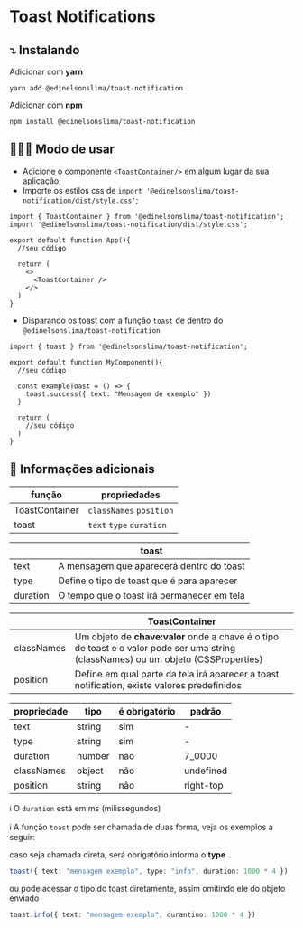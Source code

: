 # Toast Notifications

## ⤵️ Instalando

Adicionar com **yarn**
```
yarn add @edinelsonslima/toast-notification
```
Adicionar com **npm**
```
npm install @edinelsonslima/toast-notification
```

## 👨🏻‍💻 Modo de usar
- Adicione o componente `<ToastContainer/>` em algum lugar da sua aplicação;
- Importe os estilos css de `import '@edinelsonslima/toast-notification/dist/style.css'`;

```tsx
import { ToastContainer } from '@edinelsonslima/toast-notification';
import '@edinelsonslima/toast-notification/dist/style.css';

export default function App(){
  //seu código

  return (
    <>
      <ToastContainer />
    </>
  )
}
```

- Disparando os toast com a função `toast` de dentro do `@edinelsonslima/toast-notification`

```tsx
import { toast } from '@edinelsonslima/toast-notification';

export default function MyComponent(){
  //seu código

  const exampleToast = () => {
    toast.success({ text: "Mensagem de exemplo" })
  }

  return (
    //seu código
  )
}
```

## 🧐 Informações adicionais

| função             | propriedades                                               |
|--------------------|------------------------------------------------------------|
| ToastContainer     | `classNames` `position`                                    |
| toast              | `text` `type` `duration`                                   |

|                    | toast                                                      |
|--------------------|----------------------------------------------------------- |
| text               | A mensagem que aparecerá dentro do toast                   |
| type               | Define o tipo de toast que é para aparecer                 |
| duration           | O tempo que o toast irá permanecer em tela                 |

|                    | ToastContainer                                             |
|--------------------|----------------------------------------------------------- |
| classNames         | Um objeto de **chave:valor** onde a chave é o tipo de toast e o valor pode ser uma string (classNames) ou um objeto (CSSProperties) |
| position           | Define em qual parte da tela irá aparecer a toast notification, existe valores predefinidos |



| propriedade |tipo   | é obrigatório   | padrão      |
|-------------|-------|-----------------|-------------|
| text        |string | sim             |     -       |
| type        |string | sim             |     -       |
| duration    |number | não             | 7_0000      |
| classNames  |object | não             | undefined   |
| position    |string | não             | right-top   |

ℹ️ O  `duration` está em ms (milissegundos)


ℹ️ A função `toast` pode ser chamada de duas forma, veja os exemplos a seguir:

caso seja chamada direta, será obrigatório informa o **type**
```ts
toast({ text: "mensagem exemplo", type: "info", duration: 1000 * 4 })
```
ou pode acessar o tipo do toast diretamente, assim omitindo ele do objeto enviado
```ts
toast.info({ text: "mensagem exemplo", durantino: 1000 * 4 })
```



